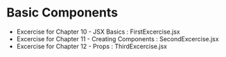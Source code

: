 # Basic Components

- Excercise for Chapter 10 - JSX Basics : FirstExcercise.jsx
- Excercise for Chapter 11 - Creating Components : SecondExcercise.jsx
- Excercise for Chapter 12 - Props : ThirdExcercise.jsx